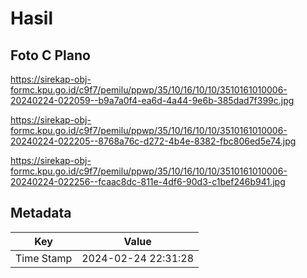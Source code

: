 # Hasil

## Foto C Plano

https://sirekap-obj-formc.kpu.go.id/c9f7/pemilu/ppwp/35/10/16/10/10/3510161010006-20240224-022059--b9a7a0f4-ea6d-4a44-9e6b-385dad7f399c.jpg

https://sirekap-obj-formc.kpu.go.id/c9f7/pemilu/ppwp/35/10/16/10/10/3510161010006-20240224-022205--8768a76c-d272-4b4e-8382-fbc806ed5e74.jpg

https://sirekap-obj-formc.kpu.go.id/c9f7/pemilu/ppwp/35/10/16/10/10/3510161010006-20240224-022256--fcaac8dc-811e-4df6-90d3-c1bef246b941.jpg


## Metadata

| Key        | Value               |
| ---------- | ------------------- |
| Time Stamp | 2024-02-24 22:31:28 |



